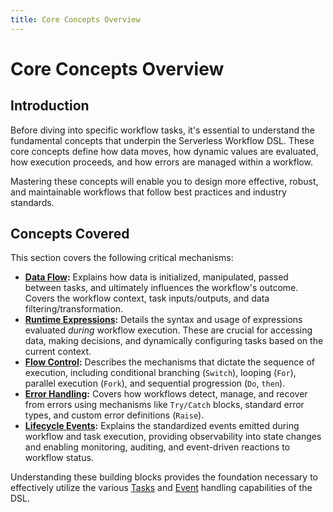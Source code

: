 ```yaml
---
title: Core Concepts Overview
---
```

<!-- Exemples are valided -->

# Core Concepts Overview

## Introduction

Before diving into specific workflow tasks, it's essential to understand the fundamental concepts that underpin the Serverless Workflow DSL. These core concepts define how data moves, how dynamic values are evaluated, how execution proceeds, and how errors are managed within a workflow.

Mastering these concepts will enable you to design more effective, robust, and maintainable workflows that follow best practices and industry standards.

## Concepts Covered

This section covers the following critical mechanisms:

*   **[Data Flow](dsl-data-flow.md):** Explains how data is initialized, manipulated, passed between tasks, and ultimately influences the workflow's outcome. Covers the workflow context, task inputs/outputs, and data filtering/transformation.
*   **[Runtime Expressions](dsl-runtime-expressions.md):** Details the syntax and usage of expressions evaluated *during* workflow execution. These are crucial for accessing data, making decisions, and dynamically configuring tasks based on the current context.
*   **[Flow Control](dsl-flow-control.md):** Describes the mechanisms that dictate the sequence of execution, including conditional branching (`Switch`), looping (`For`), parallel execution (`Fork`), and sequential progression (`Do`, `then`).
*   **[Error Handling](dsl-error-handling.md):** Covers how workflows detect, manage, and recover from errors using mechanisms like `Try/Catch` blocks, standard error types, and custom error definitions (`Raise`).
*   **[Lifecycle Events](dsl-lifecycle-events.md):** Explains the standardized events emitted during workflow and task execution, providing observability into state changes and enabling monitoring, auditing, and event-driven reactions to workflow status.

Understanding these building blocks provides the foundation necessary to effectively utilize the various [Tasks](dsl-flow-overview.md) and [Event](dsl-events-overview.md) handling capabilities of the DSL. 